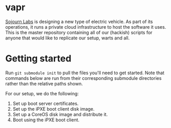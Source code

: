 # vapr
[Sojourn Labs](http://www.sojournlabs.com) is designing a new type of electric vehicle. As part of its operations, it runs a private cloud infrastructure to host the software it uses. This is the master repository containing all of our (hackish) scripts for anyone that would like to replicate our setup, warts and all.

Getting started
===============
Run `git submodule init` to pull the files you'll need to get started. Note that commands below are run from their corresponding submodule directories rather than the relative paths shown.

For our setup, we do the following:
 1. Set up boot server certificates.
 2. Set up the iPXE boot client disk image.
 3. Set up a CoreOS disk image and distribute it.
 4. Boot using the iPXE boot client.
